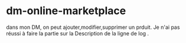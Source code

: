 # dm-online-marketplace
dans mon DM, on peut ajouter,modifier,supprimer un prduit.
Je n'ai pas réussi à faire la partie sur la Description de la ligne de log .
